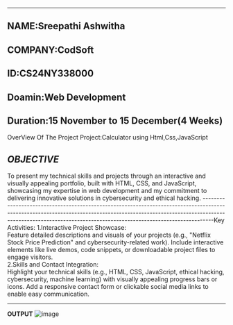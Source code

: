 ---------------------------------------------
**NAME**:Sreepathi Ashwitha
---------------------------------------
**COMPANY**:CodSoft
--------------------------------------
**ID**:CS24NY338000
-----------------------------------------
**Doamin**:Web Development
-----------------------------------------------------
**Duration**:15 November to 15 December(4 Weeks)
----------------------------------------------------------------------------------------------------------------------------------------------------------------------------------------------------------------------------------------------
OverView Of The Project
Project:Calculator using Html,Css,JavaScript

*OBJECTIVE*
----------------------------------------------------------------------------------------------------------------------------------------------------------------------------------------------------------------------------------------
To present my technical skills and projects through an interactive and visually appealing portfolio, built with HTML, CSS, and JavaScript, showcasing my expertise in web development and my commitment to delivering innovative solutions in cybersecurity and ethical hacking.
----------------------------------------------------------------------------------------------------------------------------------------------------------------------------------------------------------------------------------------------Key Activities:
1.Interactive Project Showcase:  
  Feature detailed descriptions and visuals of your projects (e.g., "Netflix Stock Price Prediction" and cybersecurity-related work). Include interactive elements like live demos, code snippets, or downloadable project files to engage visitors.  
2.Skills and Contact Integration:  
   Highlight your technical skills (e.g., HTML, CSS, JavaScript, ethical hacking, cybersecurity, machine learning) with visually appealing progress bars or icons. Add a responsive contact form or clickable social media links to enable easy communication.  
-------------------------------------------------------------------------- -----------------------------------------------------------------------------------------------------------------------------------------------------------------
   **OUTPUT**
   ![image](https://github.com/user-attachments/assets/5ad91d27-cc94-4004-8a2e-eb39c92c24ab)

